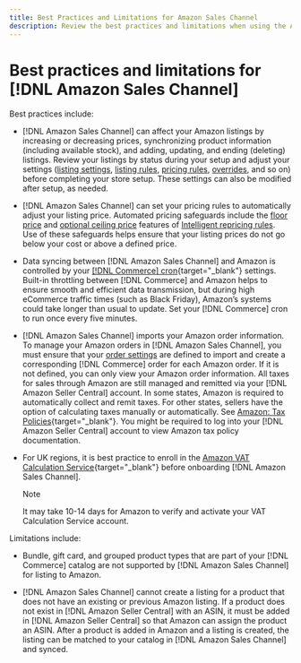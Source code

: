 ```yaml
---
title: Best Practices and Limitations for Amazon Sales Channel
description: Review the best practices and limitations when using the Amazon Sales Channel for Adobe Commerce and Magento Open Source.
---
```


# Best practices and limitations for [!DNL Amazon Sales Channel]

Best practices include:

- [!DNL Amazon Sales Channel] can affect your Amazon listings by increasing or decreasing prices, synchronizing product information (including available stock), and adding, updating, and ending (deleting) listings. Review your listings by status during your setup and adjust your settings ([listing settings](./listing-settings.md), [listing rules](./listing-rules.md), [pricing rules](./pricing-products.md), [overrides](./overrides.md), and so on) before completing your store setup. These settings can also be modified after setup, as needed.

- [!DNL Amazon Sales Channel] can set your pricing rules to automatically adjust your listing price. Automated pricing safeguards include the [floor price](./floor-price.md) and [optional ceiling price](./optional-ceiling-price.md) features of [Intelligent repricing rules](./intelligent-repricing-rules.md). Use of these safeguards helps ensure that your listing prices do not go below your cost or above a defined price.

- Data syncing between [!DNL Amazon Sales Channel] and Amazon is controlled by your [[!DNL Commerce] cron](https://docs.magento.com/user-guide/system/cron.html){target="_blank"} settings. Built-in throttling between [!DNL Commerce] and Amazon helps to ensure smooth and efficient data transmission, but during high eCommerce traffic times (such as Black Friday), Amazon’s systems could take longer than usual to update. Set your [!DNL Commerce] cron to run once every five minutes.

- [!DNL Amazon Sales Channel] imports your Amazon order information. To manage your Amazon orders in [!DNL Amazon Sales Channel], you must ensure that your [order settings](./order-settings.md) are defined to import and create a corresponding [!DNL Commerce] order for each Amazon order. If it is not defined, you can only view your Amazon order information. All taxes for sales through Amazon are still managed and remitted via your [!DNL Amazon Seller Central] account. In some states, Amazon is required to automatically collect and remit taxes. For other states, sellers have the option of calculating taxes manually or automatically. See [Amazon: Tax Policies](https://sellercentral.amazon.com/gp/help/external/help.html?itemID=200405820&language=en_US/){target="_blank"}. You might be required to log into your [!DNL Amazon Seller Central] account to view Amazon tax policy documentation.

- For UK regions, it is best  practice to enroll in the [Amazon VAT Calculation Service](https://sell.amazon.co.uk/learn/vat-resources/){target="_blank"} before onboarding [!DNL Amazon Sales Channel].

   
   >[!NOTE]
   >
   >It may take 10-14 days for Amazon to verify and activate your VAT Calculation Service account.

Limitations include:

- Bundle, gift card, and grouped product types that are part of your [!DNL Commerce] catalog are not supported by [!DNL Amazon Sales Channel] for listing to Amazon.

- [!DNL Amazon Sales Channel] cannot create a listing for a product that does not have an existing or previous Amazon listing. If a product does not exist in [!DNL Amazon Seller Central] with an ASIN, it must be added in [!DNL Amazon Seller Central] so that Amazon can assign the product an ASIN. After a product is added in Amazon and a listing is created, the listing can be matched to your catalog in [!DNL Amazon Sales Channel] and synced.

